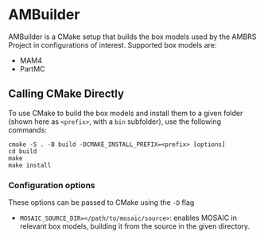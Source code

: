 # AMBuilder

AMBuilder is a CMake setup that builds the box models used by the AMBRS
Project in configurations of interest. Supported box models are:

* MAM4
* PartMC

## Calling CMake Directly

To use CMake to build the box models and install them to a given folder
(shown here as `<prefix>`, with a `bin` subfolder), use the following commands:

```
cmake -S . -B build -DCMAKE_INSTALL_PREFIX=<prefix> [options]
cd build
make
make install
```

### Configuration options

These options can be passed to CMake using the `-D` flag

* `MOSAIC_SOURCE_DIR=</path/to/mosaic/source>`: enables MOSAIC in relevant
  box models, building it from the source in the given directory.
